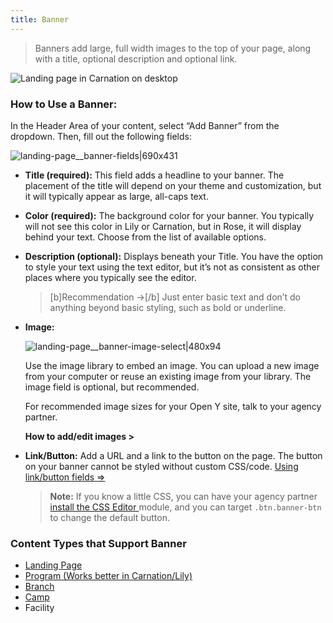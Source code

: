 ```yaml
---
title: Banner
---
```


> Banners add large, full width images to the top of your page, along with a title, optional description and optional link.

![Landing page in Carnation on desktop](upload://dXgFCQyM5QmNRf3C8Hlg66Btbxc.jpeg)

### How to Use a Banner:

In the Header Area of your content, select “Add Banner” from the dropdown. Then, fill out the following fields:

![landing-page__banner-fields|690x431](upload://xUbANfl6Ye5jocluuwBTiQyW5R8.gif)

* **Title (required):** This field adds a headline to your banner. The placement of the title will depend on your theme and customization, but it will typically appear as large, all-caps text.

* **Color (required):** The background color for your banner. You typically will not see this color in Lily or Carnation, but in Rose, it will display behind your text. Choose from the list of available options.

* **Description (optional):** Displays beneath your Title. You have the option to style your text using the text editor, but it’s not as consistent as other places where you typically see the editor.

  >[b]Recommendation ->[/b] Just enter basic text and don’t do anything beyond basic styling, such as bold or underline.

* **Image:**

  ![landing-page__banner-image-select|480x94](upload://3sSzX2tN1MLavjpM1pDSK3gsFEC.gif)

  Use the image library to embed an image. You can upload a new image from your computer or reuse an existing image from your library. The image field is optional, but recommended.

  For recommended image sizes for your Open Y site, talk to your agency partner.

  **How to add/edit images >**

* **Link/Button:** Add a URL and a link to the button on the page. The button on your banner cannot be styled without custom CSS/code. [Using link/button fields ⇒](https://community.openymca.org/t/video-tutorials-for-images-and-documents/738)

  > **Note:** If you know a little CSS, you can have your agency partner [install the CSS Editor ](https://www.drupal.org/project/css_editor)module, and you can target `.btn.banner-btn` to change the default button.

### Content Types that Support Banner

* [Landing Page](https://community.openymca.org/t/landing-page-content-types-open-y-user-docs/667)
* [Program (Works better in Carnation/Lily)](https://community.openymca.org/t/program-content-types-open-y-user-docs/691/2)
* [Branch](https://community.openymca.org/t/branch-content-types-open-y-user-docs/685/2)
* [Camp](https://community.openymca.org/t/camp-content-types-user-docs/690/2)
* Facility